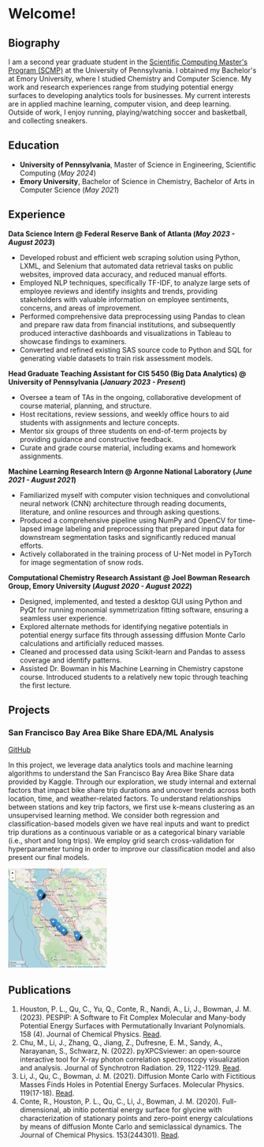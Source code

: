 # Welcome!

## Biography	
I am a second year graduate student in the [Scientific Computing Master's Program (SCMP)](https://pics.upenn.edu/masters-science-engineering-scientific-computing/) at the University of Pennsylvania. I obtained my Bachelor's at Emory University, where I studied Chemistry and Computer Science. My work and research experiences range from studying potential energy surfaces to developing analytics tools for businesses. My current interests are in applied machine learning, computer vision, and deep learning. Outside of work, I enjoy running, playing/watching soccer and basketball, and collecting sneakers.

<!-- ![Bike Study](/assets/img/peachtree2023.JPG) -->

## Education							       		

- **University of Pennsylvania**, Master of Science in Engineering, Scientific Computing (_May 2024_)	
- **Emory University**, Bachelor of Science in Chemistry, Bachelor of Arts in Computer Science (_May 2021_)


## Experience
**Data Science Intern @ Federal Reserve Bank of Atlanta (_May 2023 - August 2023_)**
- Developed robust and efficient web scraping solution using Python, LXML, and Selenium that automated data retrieval tasks on public websites, improved data accuracy, and reduced manual efforts.
- Employed NLP techniques, specifically TF-IDF, to analyze large sets of employee reviews and identify insights and trends, providing stakeholders with valuable information on employee sentiments, concerns, and areas of improvement. 
- Performed comprehensive data preprocessing using Pandas to clean and prepare raw data from financial institutions, and subsequently produced interactive dashboards and visualizations in Tableau to showcase findings to examiners. 
- Converted and refined existing SAS source code to Python and SQL for generating viable datasets to train risk assessment models.


**Head Graduate Teaching Assistant for CIS 5450 (Big Data Analytics) @ University of Pennsylvania (_January 2023 - Present_)**
- Oversee a team of TAs in the ongoing, collaborative development of course material, planning, and structure. 
- Host recitations, review sessions, and weekly office hours to aid students with assignments and lecture concepts.
- Mentor six groups of three students on end-of-term projects by providing guidance and constructive feedback.
- Curate and grade course material, including exams and homework assignments. 

**Machine Learning Research Intern @ Argonne National Laboratory (_June 2021 - August 2021_)**
- Familiarized myself with computer vision techniques and convolutional neural network (CNN) architecture through reading documents, literature, and online resources and through asking questions.
- Produced a comprehensive pipeline using NumPy and OpenCV for time-lapsed image labeling and preprocessing that prepared input data for downstream segmentation tasks and significantly reduced manual efforts. 
- Actively collaborated in the training process of U-Net model in PyTorch for image segmentation of snow rods.

**Computational Chemistry Research Assistant @ Joel Bowman Research Group, Emory University (_August 2020 - August 2022_)**
- Designed, implemented, and tested a desktop GUI using Python and PyQt for running monomial symmetrization fitting software, ensuring a seamless user experience. 
- Explored alternate methods for identifying negative potentials in potential energy surface fits through assessing diffusion Monte Carlo calculations and artificially reduced masses.
- Cleaned and processed data using Scikit-learn and Pandas to assess coverage and identify patterns.
- Assisted Dr. Bowman in his Machine Learning in Chemistry capstone course. Introduced students to a relatively new topic through teaching the first lecture.


## Projects
### San Francisco Bay Area Bike Share EDA/ML Analysis
[GitHub](https://github.com/thejeffreyli/kaggle-sf-bay-area-bike-share)

In this project, we leverage data analytics tools and machine learning algorithms to understand the San Francisco Bay Area Bike Share data provided by Kaggle. Through our exploration, we study internal and external factors that impact bike share trip durations and uncover trends across both location, time, and weather-related factors. To understand relationships between stations and key trip factors, we first use k-means clustering as an unsupervised learning method. We consider both regression and classification-based models given we have real inputs and want to predict trip durations as a continuous variable or as a categorical binary variable (i.e., short and long trips). We employ grid search cross-validation for hyperparameter tuning in order to improve our classification model and also present our final models.

<img src="/assets/img/sf_map.png" width="200">

<!-- ![EEG Band Discovery](/assets/img/sf_map.png)
 -->
<!-- 
### Decoding Physical and Cognitive Impacts of Particulate Matter Concentrations at Ultra-Fine Scales
[GitHub](https://www.mdpi.com/1424-8220/22/11/4240)

xxx -->

<!-- ![Bike Study](/assets/img/bike_study.jpeg) -->


<!-- *[Check out more projects here!](https://www.mdpi.com/1424-8220/22/11/4240)* -->


## Publications
1. Houston, P. L., Qu, C., Yu, Q., Conte, R., Nandi, A., Li, J., Bowman, J. M. (2023). PESPIP: A Software to Fit Complex Molecular and Many-body Potential Energy Surfaces with Permutationally Invariant Polynomials. 158 (4). Journal of Chemical Physics. [Read](https://doi.org/10.1021/acs.jctc.0c00001). 
2. Chu, M., Li, J., Zhang, Q., Jiang, Z., Dufresne, E. M., Sandy, A., Narayanan, S., Schwarz, N. (2022). pyXPCSviewer: an open-source interactive tool for X-ray photon correlation spectroscopy visualization and analysis. Journal of Synchrotron Radiation. 29, 1122-1129. [Read](https://doi.org/10.1107/S1600577522004830). 
3. Li, J., Qu, C., Bowman, J. M. (2021). Diffusion Monte Carlo with Fictitious Masses Finds Holes in Potential Energy Surfaces. Molecular Physics. 119(17-18). [Read](https://doi.org/10.1080/00268976.2021.1976426). 
4. Conte, R., Houston, P. L., Qu, C., Li, J., Bowman, J. M. (2020). Full-dimensional, ab initio potential energy surface for glycine with characterization of stationary points and zero-point energy calculations by means of diffusion Monte Carlo and semiclassical dynamics. The Journal of Chemical Physics. 153(244301). [Read](https://doi.org/10.1063/5.0037175). 
